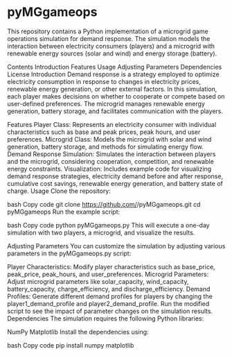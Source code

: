 # pyMGgameops
This repository contains a Python implementation of a microgrid game operations simulation for demand response. The simulation models the interaction between electricity consumers (players) and a microgrid with renewable energy sources (solar and wind) and energy storage (battery).

Contents
Introduction
Features
Usage
Adjusting Parameters
Dependencies
License
Introduction
Demand response is a strategy employed to optimize electricity consumption in response to changes in electricity prices, renewable energy generation, or other external factors. In this simulation, each player makes decisions on whether to cooperate or compete based on user-defined preferences. The microgrid manages renewable energy generation, battery storage, and facilitates communication with the players.

Features
Player Class: Represents an electricity consumer with individual characteristics such as base and peak prices, peak hours, and user preferences.
Microgrid Class: Models the microgrid with solar and wind generation, battery storage, and methods for simulating energy flow.
Demand Response Simulation: Simulates the interaction between players and the microgrid, considering cooperation, competition, and renewable energy constraints.
Visualization: Includes example code for visualizing demand response strategies, electricity demand before and after response, cumulative cost savings, renewable energy generation, and battery state of charge.
Usage
Clone the repository:

bash
Copy code
git clone https://github.com/<your-username>/pyMGgameops.git
cd pyMGgameops
Run the example script:

bash
Copy code
python pyMGgameops.py
This will execute a one-day simulation with two players, a microgrid, and visualize the results.

Adjusting Parameters
You can customize the simulation by adjusting various parameters in the pyMGgameops.py script:

Player Characteristics: Modify player characteristics such as base_price, peak_price, peak_hours, and user_preferences.
Microgrid Parameters: Adjust microgrid parameters like solar_capacity, wind_capacity, battery_capacity, charge_efficiency, and discharge_efficiency.
Demand Profiles: Generate different demand profiles for players by changing the player1_demand_profile and player2_demand_profile.
Run the modified script to see the impact of parameter changes on the simulation results.
Dependencies
The simulation requires the following Python libraries:

NumPy
Matplotlib
Install the dependencies using:

bash
Copy code
pip install numpy matplotlib
